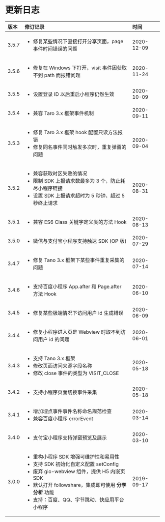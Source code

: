 # 更新日志

<table>
  <thead>
    <tr>
      <th style="text-align:left">&#x7248;&#x672C;</th>
      <th style="text-align:left">&#x4FEE;&#x8BA2;&#x8BB0;&#x5F55;</th>
      <th style="text-align:left">&#x65F6;&#x95F4;</th>
    </tr>
  </thead>
  <tbody>
    <tr>
      <td style="text-align:left">3.5.7</td>
      <td style="text-align:left">
        <ul>
          <li>&#x4FEE;&#x590D;&#x67D0;&#x4E9B;&#x60C5;&#x51B5;&#x4E0B;&#x76F4;&#x63A5;&#x6253;&#x5F00;&#x5206;&#x4EAB;&#x9875;&#x9762;&#xFF0C;page
            &#x4E8B;&#x4EF6;&#x65F6;&#x95F4;&#x9519;&#x8BEF;&#x7684;&#x95EE;&#x9898;</li>
        </ul>
      </td>
      <td style="text-align:left">2020-12-09</td>
    </tr>
    <tr>
      <td style="text-align:left">3.5.6</td>
      <td style="text-align:left">
        <ul>
          <li>&#x4FEE;&#x590D;&#x5728; Windows &#x4E0B;&#x6253;&#x5F00;&#xFF0C;visit
            &#x4E8B;&#x4EF6;&#x56E0;&#x83B7;&#x53D6;&#x4E0D;&#x5230; path &#x800C;&#x62A5;&#x9519;&#x95EE;&#x9898;</li>
        </ul>
      </td>
      <td style="text-align:left">2020-11-24</td>
    </tr>
    <tr>
      <td style="text-align:left">3.5.5</td>
      <td style="text-align:left">
        <ul>
          <li>&#x8BBE;&#x7F6E;&#x767B;&#x5F55; ID &#x4EE5;&#x540E;&#x91CD;&#x542F;&#x5C0F;&#x7A0B;&#x5E8F;&#x4ECD;&#x7136;&#x751F;&#x6548;</li>
        </ul>
      </td>
      <td style="text-align:left">2020-10-09</td>
    </tr>
    <tr>
      <td style="text-align:left">3.5.4</td>
      <td style="text-align:left">
        <ul>
          <li>&#x517C;&#x5BB9; Taro 3.x &#x6846;&#x67B6;&#x4E8B;&#x4EF6;&#x673A;&#x5236;</li>
        </ul>
      </td>
      <td style="text-align:left">2020-09-11</td>
    </tr>
    <tr>
      <td style="text-align:left">3.5.3</td>
      <td style="text-align:left">
        <ul>
          <li>&#x4FEE;&#x590D; Taro 3.x &#x6846;&#x67B6; hook &#x914D;&#x7F6E;&#x53EA;&#x8BFB;&#x65B9;&#x6CD5;&#x62A5;&#x9519;</li>
          <li>&#x4FEE;&#x590D;&#x540C;&#x540D;&#x4E8B;&#x4EF6;&#x540C;&#x65F6;&#x89E6;&#x53D1;&#x591A;&#x6B21;&#x65F6;&#xFF0C;&#x91CD;&#x590D;&#x5F39;&#x7A97;&#x7684;&#x95EE;&#x9898;</li>
        </ul>
      </td>
      <td style="text-align:left">2020-09-04</td>
    </tr>
    <tr>
      <td style="text-align:left">3.5.2</td>
      <td style="text-align:left">
        <p></p>
        <ul>
          <li>&#x517C;&#x5BB9;&#x83B7;&#x53D6;&#x65F6;&#x533A;&#x5931;&#x8D25;&#x7684;&#x60C5;&#x51B5;</li>
          <li>&#x9650;&#x5236; SDK &#x4E0A;&#x62A5;&#x8BF7;&#x6C42;&#x6570;&#x6700;&#x591A;&#x4E3A;
            3 &#x4E2A;&#xFF0C;&#x9632;&#x6B62;&#x8017;&#x5C3D;&#x5C0F;&#x7A0B;&#x5E8F;&#x94FE;&#x63A5;</li>
          <li>&#x8BBE;&#x7F6E; SDK &#x4E0A;&#x62A5;&#x8BF7;&#x6C42;&#x8D85;&#x65F6;&#x4E3A;
            5 &#x79D2;&#x949F;&#xFF0C;&#x8D85;&#x8FC7; 5 &#x79D2;&#x7EC8;&#x6B62;&#x8BF7;&#x6C42;</li>
        </ul>
      </td>
      <td style="text-align:left">2020-08-31</td>
    </tr>
    <tr>
      <td style="text-align:left">3.5.1</td>
      <td style="text-align:left">
        <ul>
          <li>&#x517C;&#x5BB9; ES6 Class &#x5173;&#x952E;&#x5B57;&#x5B9A;&#x4E49;&#x7C7B;&#x7684;&#x65B9;&#x6CD5;
            Hook</li>
        </ul>
      </td>
      <td style="text-align:left">2020-08-13</td>
    </tr>
    <tr>
      <td style="text-align:left">3.5.0</td>
      <td style="text-align:left">
        <ul>
          <li>&#x5FAE;&#x4FE1;&#x4E0E;&#x652F;&#x4ED8;&#x5B9D;&#x5C0F;&#x7A0B;&#x5E8F;&#x652F;&#x6301;&#x89E6;&#x8FBE;
            SDK (OP &#x7248;)</li>
        </ul>
      </td>
      <td style="text-align:left">2020-07-29</td>
    </tr>
    <tr>
      <td style="text-align:left">3.4.7</td>
      <td style="text-align:left">
        <ul>
          <li>&#x4FEE;&#x590D; Tano 3.x &#x6846;&#x67B6;&#x4E0B;&#x67D0;&#x4E9B;&#x4E8B;&#x4EF6;&#x91CD;&#x590D;&#x91C7;&#x96C6;&#x7684;&#x95EE;&#x9898;</li>
        </ul>
      </td>
      <td style="text-align:left">2020-07-14</td>
    </tr>
    <tr>
      <td style="text-align:left">3.4.6</td>
      <td style="text-align:left">
        <ul>
          <li>&#x652F;&#x6301;&#x767E;&#x5EA6;&#x5C0F;&#x7A0B;&#x5E8F; App.after &#x548C;
            Page.after &#x65B9;&#x6CD5; Hook</li>
        </ul>
      </td>
      <td style="text-align:left">2020-06-10</td>
    </tr>
    <tr>
      <td style="text-align:left">3.4.5</td>
      <td style="text-align:left">
        <ul>
          <li>&#x4FEE;&#x590D;&#x67D0;&#x4E9B;&#x6781;&#x7AEF;&#x60C5;&#x51B5;&#x4E0B;&#x8BBF;&#x95EE;&#x7528;&#x6237;
            id &#x751F;&#x6210;&#x9519;&#x8BEF;</li>
        </ul>
      </td>
      <td style="text-align:left">2020-06-09</td>
    </tr>
    <tr>
      <td style="text-align:left">3.4.4</td>
      <td style="text-align:left">
        <ul>
          <li>&#x4FEE;&#x590D;&#x5C0F;&#x7A0B;&#x5E8F;&#x8FDB;&#x5165;&#x9875;&#x662F;
            Webview &#x65F6;&#x53D6;&#x4E0D;&#x5230;&#x8BBF;&#x95EE;&#x7528;&#x6237;
            id &#x7684;&#x95EE;&#x9898;</li>
        </ul>
      </td>
      <td style="text-align:left">2020-06-01</td>
    </tr>
    <tr>
      <td style="text-align:left">3.4.3</td>
      <td style="text-align:left">
        <p></p>
        <ul>
          <li>&#x652F;&#x6301; Tano 3.x &#x6846;&#x67B6;</li>
          <li>&#x4FEE;&#x6539;&#x9875;&#x9762;&#x8BBF;&#x95EE;&#x6765;&#x6E90;&#x5B57;&#x6BB5;&#x540D;&#x79F0;</li>
          <li>&#x4FEE;&#x6539; close &#x4E8B;&#x4EF6;&#x7684;&#x7C7B;&#x578B;&#x4E3A;
            VISIT_CLOSE</li>
        </ul>
      </td>
      <td style="text-align:left">2020-05-18</td>
    </tr>
    <tr>
      <td style="text-align:left">3.4.2</td>
      <td style="text-align:left">
        <ul>
          <li>&#x652F;&#x6301;&#x5C0F;&#x7A0B;&#x5E8F;&#x9875;&#x9762;&#x5207;&#x6362;&#x4E8B;&#x4EF6;&#x91C7;&#x96C6;</li>
        </ul>
      </td>
      <td style="text-align:left">2020-05-18</td>
    </tr>
    <tr>
      <td style="text-align:left">3.4.1</td>
      <td style="text-align:left">
        <ul>
          <li>&#x589E;&#x52A0;&#x57CB;&#x70B9;&#x4E8B;&#x4EF6;&#x4E8B;&#x4EF6;&#x540D;&#x79F0;&#x547D;&#x540D;&#x89C4;&#x8303;&#x68C0;&#x67E5;</li>
          <li>&#x517C;&#x5BB9;&#x767E;&#x5EA6;&#x5C0F;&#x7A0B;&#x5E8F; errorEvent</li>
        </ul>
      </td>
      <td style="text-align:left">2020-03-14</td>
    </tr>
    <tr>
      <td style="text-align:left">3.4.0</td>
      <td style="text-align:left">
        <ul>
          <li>&#x652F;&#x4ED8;&#x5B9D;&#x5C0F;&#x7A0B;&#x5E8F;&#x652F;&#x6301;&#x5F39;&#x7A97;&#x9884;&#x89C8;&#x53CA;&#x5C55;&#x793A;</li>
        </ul>
      </td>
      <td style="text-align:left">2020-03-10</td>
    </tr>
    <tr>
      <td style="text-align:left">3.0.0</td>
      <td style="text-align:left">
        <ul>
          <li>&#x91CD;&#x6784;&#x5C0F;&#x7A0B;&#x5E8F; SDK &#x589E;&#x5F3A;&#x53EF;&#x7EF4;&#x62A4;&#x6027;&#x548C;&#x6613;&#x7528;&#x6027;</li>
          <li>&#x652F;&#x6301; SDK &#x521D;&#x59CB;&#x5316;&#x81EA;&#x5B9A;&#x4E49;&#x914D;&#x7F6E;
            setConfig</li>
          <li>&#x5E9F;&#x5F03; gio-webview &#x7EC4;&#x4EF6;&#xFF0C;&#x63D0;&#x4F9B;
            H5 &#x5185;&#x5D4C;&#x9875; SDK</li>
          <li>&#x9ED8;&#x8BA4;&#x6253;&#x5F00; followshare&#xFF0C;&#x96C6;&#x6210;&#x5373;&#x53EF;&#x4F7F;&#x7528; <b>&#x5206;&#x4EAB;&#x5206;&#x6790;</b> &#x529F;&#x80FD;</li>
          <li>&#x652F;&#x6301;&#xFF1A;&#x767E;&#x5EA6;&#x3001;QQ&#x3001;&#x5B57;&#x8282;&#x8DF3;&#x52A8;&#x3001;&#x5FEB;&#x5E94;&#x7528;&#x5E73;&#x53F0;&#x5C0F;&#x7A0B;&#x5E8F;</li>
        </ul>
      </td>
      <td style="text-align:left">2019-09-17</td>
    </tr>
  </tbody>
</table>

